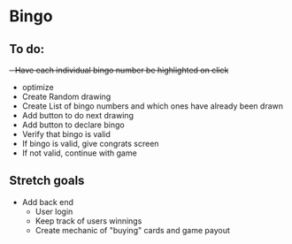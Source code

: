 # Bingo

## To do:
~~- Have each individual bingo number be highlighted on click~~ 
  - optimize
- Create Random drawing
- Create List of bingo numbers and which ones have already been drawn
- Add button to do next drawing
- Add button to declare bingo
- Verify that bingo is valid
- If bingo is valid, give congrats screen
- If not valid, continue with game


## Stretch goals
- Add back end
  - User login
  - Keep track of users winnings
  - Create mechanic of "buying" cards and game payout